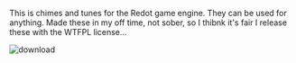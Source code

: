 This is chimes and tunes for the Redot game engine. They can be used for anything. Made these in my off time, not sober, so I thibnk it's fair I release these with the WTFPL license...

![download](https://github.com/user-attachments/assets/f70973c6-7ec8-4d27-8531-ea42c6a61f10)
